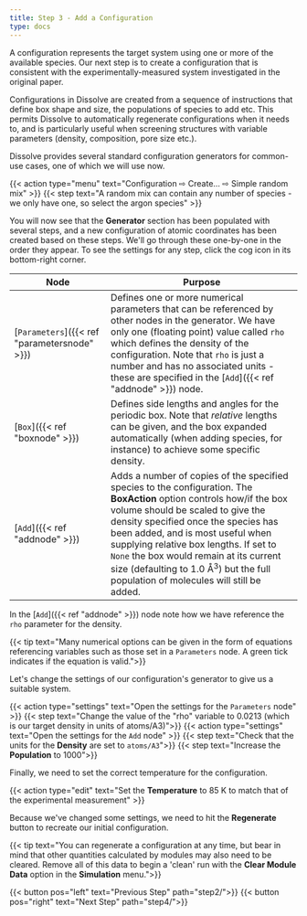 ```yaml
---
title: Step 3 - Add a Configuration
type: docs
---
```



A configuration represents the target system using one or more of the available species. Our next step is to create a configuration that is consistent with the experimentally-measured system investigated in the original paper.

Configurations in Dissolve are created from a sequence of instructions that define box shape and size, the populations of species to add etc. This permits Dissolve to automatically regenerate configurations when it needs to, and is particularly useful when screening structures with variable parameters (density, composition, pore size etc.).

Dissolve provides several standard configuration generators for common-use cases, one of which we will use now.

{{< action type="menu" text="Configuration &#8680; Create... &#8680; Simple random mix" >}}
{{< step text="A random mix can contain any number of species - we only have one, so select the argon species" >}}


You will now see that the **Generator** section has been populated with several steps, and a new configuration of atomic coordinates has been created based on these steps.  We'll go through these one-by-one in the order they appear. To see the settings for any step, click the cog icon in its bottom-right corner.

| Node | Purpose |
|------|---------|
| [`Parameters`]({{< ref "parametersnode" >}}) | Defines one or more numerical parameters that can be referenced by other nodes in the generator. We have only one (floating point) value called `rho` which defines the density of the configuration. Note that `rho` is just a number and has no associated units - these are specified in the [`Add`]({{< ref "addnode" >}}) node. |
| [`Box`]({{< ref "boxnode" >}})   | Defines side lengths and angles for the periodic box. Note that _relative_ lengths can be given, and the box expanded automatically (when adding species, for instance) to achieve some specific density. |
| [`Add`]({{< ref "addnode" >}}) | Adds a number of copies of the specified species to the configuration. The **BoxAction** option controls how/if the box volume should be scaled to give the density specified once the species has been added, and is most useful when supplying relative box lengths. If set to `None` the box would remain at its current size (defaulting to 1.0 &#8491;<sup>3</sup>) but the full population of molecules will still be added. |

In the [`Add`]({{< ref "addnode" >}}) node note how we have reference the `rho` parameter for the density.

{{< tip text="Many numerical options can be given in the form of equations referencing variables such as those set in a `Parameters` node. A green tick indicates if the equation is valid.">}}

Let's change the settings of our configuration's generator to give us a suitable system.

{{< action type="settings" text="Open the settings for the `Parameters` node" >}}
{{< step text="Change the value of the \"rho\" variable to 0.0213 (which is our target density in units of atoms/A3)">}}
{{< action type="settings" text="Open the settings for the `Add` node" >}}
{{< step text="Check that the units for the **Density** are set to `atoms/A3`">}}
{{< step text="Increase the **Population** to 1000">}}

Finally, we need to set the correct temperature for the configuration.

{{< action type="edit" text="Set the **Temperature** to 85 K to match that of the experimental measurement" >}}

Because we've changed some settings, we need to hit the **Regenerate** button to recreate our initial configuration.

{{< tip text="You can regenerate a configuration at any time, but bear in mind that other quantities calculated by modules may also need to be cleared. Remove all of this data to begin a 'clean' run with the **Clear Module Data** option in the **Simulation** menu.">}}

{{< button pos="left" text="Previous Step" path="step2/">}}
{{< button pos="right" text="Next Step" path="step4/">}}
